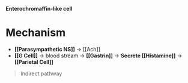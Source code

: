 **Enterochromaffin-like cell**

# Mechanism
- **[[Parasympathetic NS]]** -> [[Ach]]
- **[[G Cell]]** -> blood stream -> **[[Gastrin]]**
-> **Secrete [[Histamine]]** -> **[[Parietal Cell]]**
> Indirect pathway
